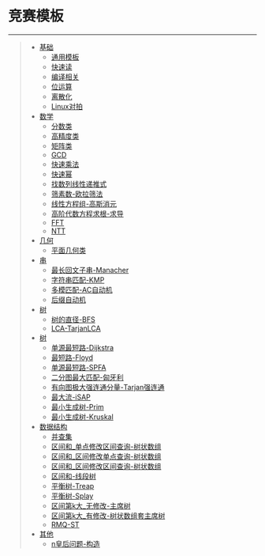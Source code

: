 # 竞赛模板

---

> - [基础](/算法/竞赛模板/基础.md)
>     - [通用模板](/算法/竞赛模板/基础.md#通用模板)
>     - [快速读](/算法/竞赛模板/基础.md#快速读)
>     - [编译相关](/算法/竞赛模板/基础.md#编译相关)
>     - [位运算](/算法/竞赛模板/基础.md#位运算)
>     - [离散化](/算法/竞赛模板/基础.md#离散化)
>     - [Linux对拍](/算法/竞赛模板/基础.md#linux对拍)
> - [数学](/算法/竞赛模板/数学.md)
>     - [分数类](/算法/竞赛模板/数学.md#分数类)
>     - [高精度类](/算法/竞赛模板/数学.md#高精度类)
>     - [矩阵类](/算法/竞赛模板/数学.md#矩阵类)
>     - [GCD](/算法/竞赛模板/数学.md#gcd)
>     - [快速乘法](/算法/竞赛模板/数学.md#快速乘法)
>     - [快速幂](/算法/竞赛模板/数学.md#快速幂)
>     - [找数列线性递推式](/算法/竞赛模板/数学.md#找数列线性递推式)
>     - [筛素数-欧拉筛法](/算法/竞赛模板/数学.md#筛素数-欧拉筛法)
>     - [线性方程组-高斯消元](/算法/竞赛模板/数学.md#线性方程组-高斯消元)
>     - [高阶代数方程求根-求导](/算法/竞赛模板/数学.md#高阶代数方程求根-求导)
>     - [FFT](/算法/竞赛模板/数学.md#fft)
>     - [NTT](/算法/竞赛模板/数学.md#ntt)
> - [几何](/算法/竞赛模板/几何.md)
>     - [平面几何类](/算法/竞赛模板/几何.md#平面几何类)
> - [串](/算法/竞赛模板/串.md)
>     - [最长回文子串-Manacher](/算法/竞赛模板/串.md#最长回文子串-manacher)
>     - [字符串匹配-KMP](/算法/竞赛模板/串.md#字符串匹配-kmp)
>     - [多模匹配-AC自动机](/算法/竞赛模板/串.md#多模匹配-ac自动机)
>     - [后缀自动机](/算法/竞赛模板/串.md#后缀自动机)
> - [树 <!-- {docsify-ignore} -->](/算法/竞赛模板/树.md)
>     - [树的直径-BFS](/算法/竞赛模板/树.md#树的直径-bfs)
>     - [LCA-TarjanLCA](/算法/竞赛模板/树.md#lca-tarjanlca)
> - [树](/算法/竞赛模板/图.md)
>     - [单源最短路-Dijkstra](/算法/竞赛模板/图.md#单源最短路-dijkstra)
>     - [最短路-Floyd](/算法/竞赛模板/图.md#最短路-floyd)
>     - [单源最短路-SPFA](/算法/竞赛模板/图.md#单源最短路-spfa)
>     - [二分图最大匹配-匈牙利](/算法/竞赛模板/图.md#二分图最大匹配-匈牙利)
>     - [有向图极大强连通分量-Tarjan强连通](/算法/竞赛模板/图.md#有向图极大强连通分量-tarjan强连通)
>     - [最大流-iSAP](/算法/竞赛模板/图.md#最大流-isap)
>     - [最小生成树-Prim](/算法/竞赛模板/图.md#最小生成树-prim)
>     - [最小生成树-Kruskal](/算法/竞赛模板/图.md#最小生成树-kruskal)
> - [数据结构](/算法/竞赛模板/数据结构.md)
>     - [并查集](/算法/竞赛模板/数据结构.md#并查集)
>     - [区间和_单点修改区间查询-树状数组](/算法/竞赛模板/数据结构.md#区间和_单点修改区间查询-树状数组)
>     - [区间和_区间修改单点查询-树状数组](/算法/竞赛模板/数据结构.md#区间和_区间修改单点查询-树状数组)
>     - [区间和_区间修改区间查询-树状数组](/算法/竞赛模板/数据结构.md#区间和_区间修改区间查询-树状数组)
>     - [区间和-线段树](/算法/竞赛模板/数据结构.md#区间和-线段树)
>     - [平衡树-Treap](/算法/竞赛模板/数据结构.md#平衡树-treap)
>     - [平衡树-Splay](/算法/竞赛模板/数据结构.md#平衡树-splay)
>     - [区间第k大_无修改-主席树](/算法/竞赛模板/数据结构.md#区间第k大_无修改-主席树)
>     - [区间第k大_有修改-树状数组套主席树](/算法/竞赛模板/数据结构.md#区间第k大_有修改-树状数组套主席树)
>     - [RMQ-ST](/算法/竞赛模板/数据结构.md#rmq-st)
> - [其他](/算法/竞赛模板/其他.md)
>     - [n皇后问题-构造](/算法/竞赛模板/其他.md#n皇后问题-构造)
